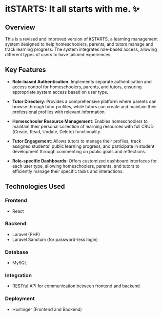 # itSTARTS: It all starts with me. ✨

## Overview

This is a revised and improved version of itSTARTS, a learning management system designed to help homeschoolers, parents, and tutors manage and track learning progress. The system integrates role-based access, allowing different types of users to have tailored experiences.

## Key Features

- **Role-based Authentication**: Implements separate authentication and access control for homeschoolers, parents, and tutors, ensuring appropriate system access based on user type.

- **Tutor Directory**: Provides a comprehensive platform where parents can browse through tutor profiles, while tutors can create and maintain their professional profiles with relevant information.

- **Homeschooler Resource Management**: Enables homeschoolers to maintain their personal collection of learning resources with full CRUD (Create, Read, Update, Delete) functionality.

- **Tutor Engagement**: Allows tutors to manage their profiles, track assigned students' public learning progress, and participate in student development through commenting on public goals and reflections.

- **Role-specific Dashboards**: Offers customized dashboard interfaces for each user type, allowing homeschoolers, parents, and tutors to efficiently manage their specific tasks and interactions.


## Technologies Used

### Frontend
- React

### Backend
- Laravel (PHP)
- Laravel Sanctum (for password-less login)

### Database
- MySQL

### Integration
- RESTful API for communication between frontend and backend

### Deployment
- Hostinger (Frontend and Backend)
